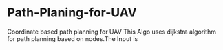# Path-Planing-for-UAV
Coordinate based path planning for UAV
This Algo uses dijkstra algorithm for path planning based on nodes.The Input is
